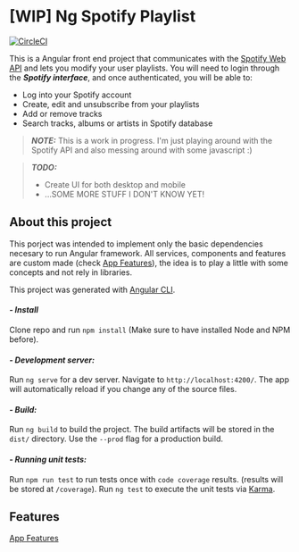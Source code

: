 # [WIP] Ng Spotify Playlist

[![CircleCI](https://circleci.com/gh/GonzaloChacon/ng-spotify-playlist.svg?style=svg)](https://circleci.com/gh/GonzaloChacon/ng-spotify-playlist)

This is a Angular front end project that communicates with the  [Spotify Web API](https://developer.spotify.com/web-api/) and lets you modify your user playlists. You will need to login through the ***Spotify interface***, and once authenticated, you will be able to:

- Log into your Spotify account
- Create, edit and unsubscribe from your playlists
- Add or remove tracks
- Search tracks, albums or artists in Spotify database

> ***NOTE:*** This is a work in progress.  I'm just playing around with the Spotify API and also messing around with some javascript :)

> ***TODO:***
> - Create UI for both desktop and mobile
> - ...SOME MORE STUFF I DON'T KNOW YET!

## About this project

This porject was intended to implement only the basic dependencies necesary to run Angular framework. All services, components and features are custom made (check [App Features](doc/Features.md)), the idea is to play a little with some concepts and not rely in libraries.

This project was generated with [Angular CLI](https://github.com/angular/angular-cli).

#### ***- Install***
Clone repo and run `npm install` (Make sure to have installed Node and NPM before).

#### ***- Development server:***
Run `ng serve` for a dev server. Navigate to `http://localhost:4200/`. The app will automatically reload if you change any of the source files.

#### ***- Build:***
Run `ng build` to build the project. The build artifacts will be stored in the `dist/` directory. Use the `--prod` flag for a production build.

#### ***- Running unit tests:***
Run `npm run test` to run tests once with `code coverage` results. (results will be stored at `/coverage`).
Run `ng test` to execute the unit tests via [Karma](https://karma-runner.github.io).

## Features

[App Features](doc/Features.md)
